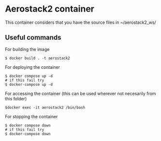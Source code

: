 # Aerostack2 container

This container considers that you have the source files in ~/aerostack2_ws/

## Useful commands

For building the image

```
$ docker build . -t aerostack2 
```

For deploying the container
```
$ docker compose up -d 
# if this fail try 
$ docker-compose up -d 
```

For accessing the container (this can be used wherever not necesarily from this folder)

```
$docker exec -it aerostack2 /bin/bash
```

For stopping the container
```
$ docker compose down
# if this fail try 
$ docker-compose down
```

